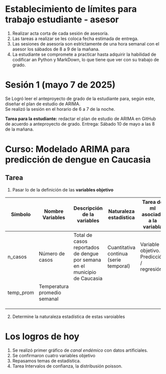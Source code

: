 # Establecimiento de límites para trabajo estudiante - asesor

1. Realizar acta corta de cada sesión de asesoría.
2. Las tareas a realizar se les coloca fecha estimada de entrega.
3. Las sesiones de asesoría son estrictamente de una hora semanal con el asesor los sábados de 8 a 9 de la mañana.
4. La estudiante se compromete a practicar hasta adquirir la habilidad de codificar an Python y MarkDown, lo que tiene que ver con su trabajo de grado. 


 # Sesión 1 (mayo 7 de 2025)
Se Logró leer el anteproyecto de grado de la estudiante para, según este, diseñar el plan de estudio de ARIMA.  
Se realizó la sesión en el horario de 6 a 7 de la noche.  

**Tarea para la estudiante:** redactar el plan de estudio de ARIMA en GitHub de acuerdo a anteproyecto de grado. Entrega: Sábado 10 de mayo a las 8 de la mañana. 




# Curso: Modelado ARIMA para predicción de dengue en Caucasia

## Tarea 

1. Pasar lo de la definición de las **variables objetivo**

|Símbolo|**Nombre Variables**|**Descripción de la variables**|Naturaleza estadística|Tarea de ml asociada a la variabla|
|-------|--------------------|-------------------------------|-|-|
|n_casos|Número de casos|Total de casos reportados de dengue por semana en el municipio de Caucasia|Cuantitativa continua (serie temporal)|Variable objetivo. Predicción / regresión|
|temp_prom|Temperatura promedio semanal||||
||||||
||||||
||||||

2. Determine la naturaleza estadística de estas varoiables 
# Los logros de hoy 

1. Se realizó primer gráfico de *canal endémico* con datos artificiales.
2. Se confirmaron cuatro variables objetivo
3. Repasamos temas de estadística.
4. Tarea Intervalos de confianza, la distribusión poisson. 

